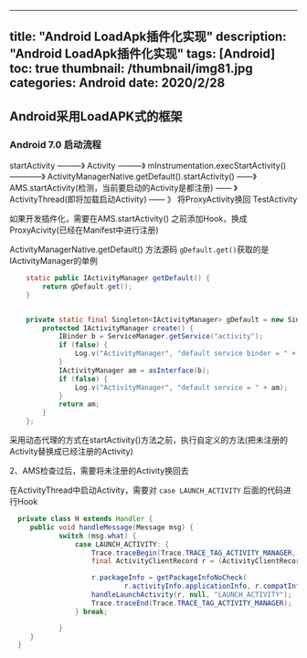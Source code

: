 
---
title: "Android LoadApk插件化实现"
description: "Android LoadApk插件化实现"
tags: [Android]
toc: true
thumbnail: /thumbnail/img81.jpg
categories: Android
date: 2020/2/28
---
## Android采用LoadAPK式的框架


### Android 7.0 启动流程

startActivity ———》 Activity ———》 mInstrumentation.execStartActivity() ————》 ActivityManagerNative.getDefault().startActivity() ——》 AMS.startActivity(检测，当前要启动的Activity是都注册) —— 》 ActivityThread(即将加载启动Activity) —— 》 将ProxyActivity换回 TestActivity
<!--more-->
如果开发插件化，需要在AMS.startActivity() 之前添加Hook，换成ProxyAcivity(已经在Manifest中进行注册)

ActivityManagerNative.getDefault() 方法源码
`gDefault.get()`获取的是IActivityManager的单例

```java
    static public IActivityManager getDefault() {
        return gDefault.get();
    }


    private static final Singleton<IActivityManager> gDefault = new Singleton<IActivityManager>() {
        protected IActivityManager create() {
            IBinder b = ServiceManager.getService("activity");
            if (false) {
                Log.v("ActivityManager", "default service binder = " + b);
            }
            IActivityManager am = asInterface(b);
            if (false) {
                Log.v("ActivityManager", "default service = " + am);
            }
            return am;
        }
    };

```

采用动态代理的方式在startActivity()方法之前，执行自定义的方法(把未注册的Activity替换成已经注册的Activity)


2、AMS检查过后，需要将未注册的Activity换回去

在ActivityThread中启动Activity，需要对 `case LAUNCH_ACTIVITY` 后面的代码进行Hook


```java
  private class H extends Handler {
     public void handleMessage(Message msg) {
            switch (msg.what) {
                case LAUNCH_ACTIVITY: {
                    Trace.traceBegin(Trace.TRACE_TAG_ACTIVITY_MANAGER, "activityStart");
                    final ActivityClientRecord r = (ActivityClientRecord) msg.obj;

                    r.packageInfo = getPackageInfoNoCheck(
                            r.activityInfo.applicationInfo, r.compatInfo);
                    handleLaunchActivity(r, null, "LAUNCH_ACTIVITY");
                    Trace.traceEnd(Trace.TRACE_TAG_ACTIVITY_MANAGER);
                } break;

            }
     }
  }
```
